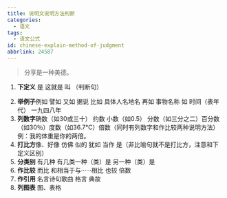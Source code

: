 ```yaml
---
title: 说明文说明方法判断
categories:
  - 语文
tags:
  - 语文公式
id: chinese-explain-method-of-judgment
abbrlink: 24587
---
```


> 分享是一种美德。

1. **下定义** 是 这就是 叫 （判断句）
<!-- more -->
2. **举例子**例如 譬如 又如 据说 比如 具体人名地名 再如 事物名称 如 时间（表年代） 一九四八年
3. **列数字**确数（如30或三十） 约数 小数（如0.5） 分数（如三分之二）百分数（如30％）度数（如36.7℃）倍数（同时有列数字和作比较两种说明方法）例：我的体重是你的两倍。
4. **打比方**像、好像 仿佛 似的 犹如 当作 是（非比喻句就不是打比方，注意和下定义区别）
5. **分类别** 有几种 有几类一种（类）是 另一种（类）是
6. **作比较** 而比 和相当于与······相比 也较 倍数
7. **作引用** 名言诗句歌曲 格言 典故
8. **列图表** 图、表格

